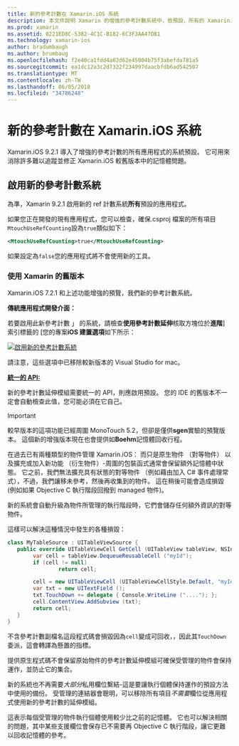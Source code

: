 ```yaml
---
title: 新的參考計數在 Xamarin.iOS 系統
description: 本文件說明 Xamarin 的增強的參考計數系統中，依預設，所有的 Xamarin.iOS 應用程式中啟用。
ms.prod: xamarin
ms.assetid: 0221ED8C-5382-4C1C-B182-6C3F3AA47DB1
ms.technology: xamarin-ios
author: bradumbaugh
ms.author: brumbaug
ms.openlocfilehash: f2e40ca1fdd4a02d62e45004b75f3abefda781a5
ms.sourcegitcommit: ea1dc12a3c2d7322f234997daacbfdb6ad542507
ms.translationtype: MT
ms.contentlocale: zh-TW
ms.lasthandoff: 06/05/2018
ms.locfileid: "34786248"
---
```

# <a name="new-reference-counting-system-in-xamarinios"></a>新的參考計數在 Xamarin.iOS 系統

Xamarin.iOS 9.2.1 導入了增強的參考計數的所有應用程式的系統預設。 它可用來消除許多難以追蹤並修正 Xamarin.iOS 較舊版本中的記憶體問題。

## <a name="enabling-the-new-reference-counting-system"></a>啟用新的參考計數系統

為準，Xamarin 9.2.1 啟用新的 ref 計數系統**所有**預設的應用程式。

如果您正在開發的現有應用程式，您可以檢查，確保.csproj 檔案的所有項目`MtouchUseRefCounting`設為`true`類似如下：

```xml
<MtouchUseRefCounting>true</MtouchUseRefCounting>
```

如果設定為`false`您的應用程式將不會使用新的工具。

### <a name="using-older-versions-of-xamarin"></a>使用 Xamarin 的舊版本

Xamarin.iOS 7.2.1 和上述功能增強的預覽，我們新的參考計數系統。

**傳統應用程式開發介面：**

若要啟用此新參考計數 」 的系統，請檢查**使用參考計數延伸**核取方塊位於**進階**] 索引標籤的 [您的專案**iOS 建置選項**如下所示： 

[![](newrefcount-images/image1.png "啟用新的參考計數系統")](newrefcount-images/image1.png#lightbox)

請注意，這些選項中已移除較新版本的 Visual Studio for mac。

 **[統一的 API:](~/cross-platform/macios/unified/index.md)**

 新的參考計數延伸模組需要統一的 API，則應啟用預設。 您的 IDE 的舊版本不一定會自動檢查此值，您可能必須在它自己。

    
> [!IMPORTANT]
> 較早版本的這項功能已經周圍 MonoTouch 5.2，但卻是僅供**sgen**實驗的預覽版本。 這個新的增強版本現在也會提供如**Boehm**記憶體回收行程。


在過去已有兩種類型的物件管理 Xamarin.iOS： 而只是原生物件 （對等物件） 以及擴充或加入新功能 （衍生物件）-周圍的包裝函式通常會保留額外記憶體中狀態。 它之前，我們無法擴充具有狀態的對等物件 （例如藉由加入 C# 事件處理常式），不過，我們讓移未參考，然後再收集到的物件。 這在稍後可能會造成損毀 (例如如果 Objective C 執行階段回撥到 managed 物件)。

新的系統會自動升級為物件所管理的執行階段時，它們會儲存任何額外資訊的對等物件。

這樣可以解決這種情況中發生的各種損毀：

```csharp
class MyTableSource : UITableViewSource {
   public override UITableViewCell GetCell (UITableView tableView, NSIndexPath indexPath) {
        var cell = tableView.DequeueReusableCell ("myId");
        if (cell != null)
                return cell;

        cell = new UITableViewCell (UITableViewCellStyle.Default, "myId");
        var txt = new UITextField ();
        txt.TouchDown += delegate { Console.WriteLine ("...."); };
        cell.ContentView.AddSubview (txt);
        return cell;
   }
}
```

不含參考計數副檔名這段程式碼會損毀因為`cell`變成可回收，，因此其`TouchDown`委派，這會轉譯為懸置的指標。

提供原生程式碼不會保留原始物件的參考計數延伸模組可確保受管理的物件會保持運作，並防止它的集合。

新的系統也不再需要*大部分*私用欄位繫結-這是要讓執行個體保持運作的預設方法中使用的備份。 受管理的連結器會聰明，可以移除所有項目*不需要*欄位從應用程式使用新的參考計數的延伸模組。

這表示每個受管理的物件執行個體使用較少比之前的記憶體。 它也可以解決相關的問題，其中某些支援欄位會保存已不需要再 Objective C 執行階段，讓它更難以回收記憶體的參考。
